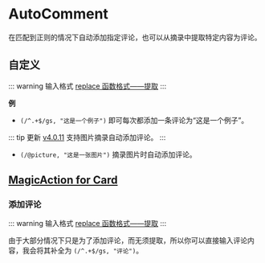 # AutoComment

在匹配到正则的情况下自动添加指定评论，也可以从摘录中提取特定内容为评论。

## 自定义

::: warning 输入格式
[replace 函数格式——提取](../custom.md#replace-函数)
:::

**例**

- `(/^.+$/gs, "这是一个例子")` 即可每次都添加一条评论为“这是一个例子”。

::: tip 更新
[v4.0.11](/update) 支持图片摘录自动添加评论。
:::

- `(/@picture, "这是一张图片")` 摘录图片时自动添加评论。

## [MagicAction for Card](magicaction4card.md#添加评论)

### 添加评论

::: warning 输入格式
[replace 函数格式——提取](../custom.md#replace-函数)
:::

由于大部分情况下只是为了添加评论，而无须提取，所以你可以直接输入评论内容，我会将其补全为 `(/^.+$/gs, "评论")`。
